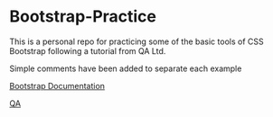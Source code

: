 # Bootstrap-Practice

This is a personal repo for practicing some of the basic tools of CSS Bootstrap following a tutorial from QA Ltd.

Simple comments have been added to separate each example

[Bootstrap Documentation](https://getbootstrap.com/docs/5.0/getting-started/introduction/)

[QA](https://www.qa.com/)
